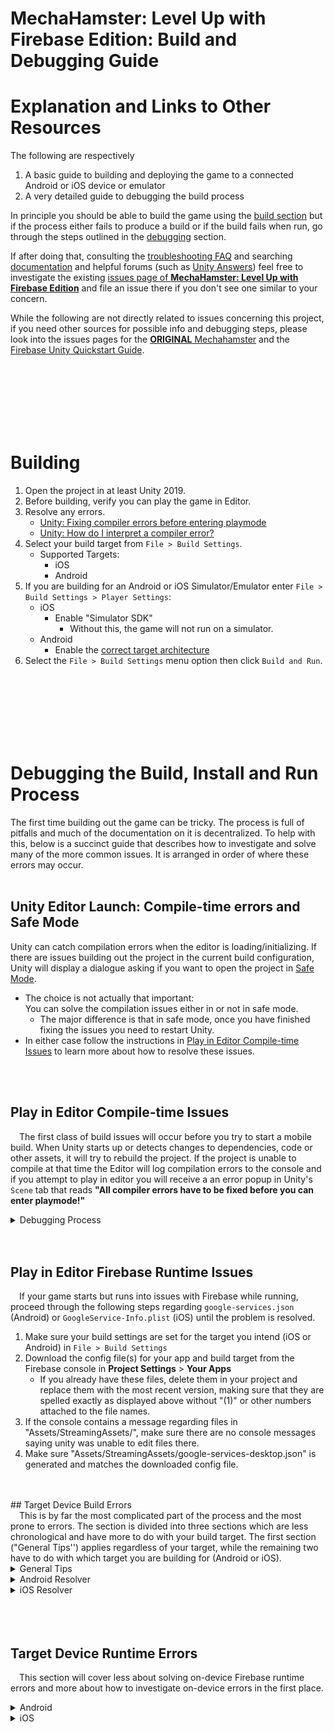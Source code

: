 # **MechaHamster: Level Up with Firebase Edition**: Build and Debugging Guide

# <a name="Intro"></a> Explanation and Links to Other Resources

The following are respectively

1.  A basic guide to building and deploying the game to a connected Android or
    iOS device or emulator
2.  A very detailed guide to debugging the build process

In principle you should be able to build the game using the
[build section](#Building) but if the process either fails to produce a build or
if the build fails when run, go through the steps outlined in the
[debugging](#Debugging) section.

If after doing that, consulting the [troubleshooting FAQ](https://firebase.google.com/docs/unity/troubleshooting-faq) and searching
[documentation](https://firebase.google.com/docs/reference/unity) and helpful
forums (such as [Unity Answers](https://answers.unity.com/index.html)) feel free
to investigate the existing
[issues page of **MechaHamster: Level Up with Firebase Edition**](https://github.com/firebase/quickstart-unity/level-up-with-firebase/issues?q=)
and file an issue there if you don't see one similar to your concern.

While the following are not directly related to issues concerning this project,
if you need other sources for possible info and debugging steps, please look
into the issues pages for the
[**ORIGINAL** Mechahamster](https://github.com/google/mechahamster/issues?q=is%3Aissue+)
and the
[Firebase Unity Quickstart Guide](https://github.com/firebase/quickstart-unity/issues?q=is%3Aissue+).

<br>
<br>
<br>
<br>
<br>
<br>

# <a name="Building"></a> Building

1.  Open the project in at least Unity 2019.
2.  Before building, verify you can play the game in Editor.
3.  Resolve any errors.
    *   [Unity: Fixing compiler errors before entering playmode][]
    *   [Unity: How do I interpret a compiler error?][]
4.  Select your build target from `File > Build Settings`.
    *   Supported Targets:
        *   iOS
        *   Android
5.  If you are building for an Android or iOS Simulator/Emulator enter `File >
    Build Settings > Player Settings`:
    *   iOS
        *   Enable "Simulator SDK"
            *   Without this, the game will not run on a simulator.
    *   Android
        *   Enable the [correct target architecture][]
6.  Select the `File > Build Settings` menu option then click `Build and Run`.

<br>
<br>
<br>
<br>
<br>
<br>

# <a name="Debugging"></a> Debugging the Build, Install and Run Process

The first time building out the game can be tricky. The process is full of
pitfalls and much of the documentation on it is decentralized. To help with
this, below is a succinct guide that describes how to investigate and solve many
of the more common issues. It is arranged in order of where these errors may
occur.
<br>
<br>

##  Unity Editor Launch: Compile-time errors and Safe Mode<br>
Unity can catch compilation errors when the editor is loading/initializing. If there are issues building out the project in the current build configuration, Unity will display a dialogue asking if you want to open the project in [Safe Mode](https://docs.unity3d.com/2020.2/Documentation/Manual/SafeMode.html).

*   The choice is not actually that important: <br> You can solve the compilation issues either in or not in safe mode.
    *   The major difference is that in safe mode, once you have finished
            fixing the issues you need to restart Unity.
*   In either case follow the instructions in
        [Play in Editor Compile-time Issues](#Debugging-Compilation) to learn
        more about how to resolve these issues.
<br>
<br>

##  Play in Editor Compile-time Issues<a name="Debugging-Compilation"></a> <br>
&emsp;The first class of build issues will occur before you try to start a mobile build. When Unity starts up or detects changes to dependencies, code or other assets, it will try to rebuild the project. If the project is unable to compile at that time the Editor will log
        compilation errors to the console and if you attempt to play in
        editor you will receive a an error popup in Unity's `Scene` tab that
        reads **"All compiler errors have to be fixed before you can enter
        playmode!"**
<details>
<summary>Debugging Process</summary>

1.  Look at the compilation errors in the Unity Editor's console tab and
            try to solve them. **If play in editor still fails, proceed to the
            next step.**
    *   See the following articles for more information:
        *   [Unity: Fixing compiler errors before entering playmode][]
        *   [Unity: How do I interpret a compiler error?][]
2.  If you have implemented firebase functionality into the code have
        you imported the appropriate Firebase packages? **If play in editor
        still fails, proceed to the next step.**
    *   Either:
        *   [Add Firebase Unity SDKs](https://firebase.google.com/docs/unity/setup#add-sdks)
        *   Look into and perform one of the alternatives in
                [Additional Unity installation options](https://firebase.google.com/docs/unity/setup-alternative).
3.  If you have imported the packages as `.unitypackage`s, have you made
        sure they are at the appropriate .NET API level?
    *   Detailed
            [here](https://firebase.google.com/docs/unity/setup#add-sdks)
4.  Check that your editor is attempting to rebuild.
    *   By default the Unity editor is set to rebuild whenever asset or
            configuration changes are detected.
    *   It is possible (and sometimes desirable) that this functionality
            has been disabled and that your Unity Editor is set to
            [manual refresh/recompile](https://support.unity.com/hc/en-us/articles/210452343-How-to-stop-automatic-assembly-compilation-from-script#:~:text=You%20can%20change%20this%20behavior,or%20Stop%20Playing%20And%20Recompile).
    *   **To Fix this** either
        *   Invoke manual refresh (Ctrl+R on Windows or ⌘+R on Mac)
        *   Enter **Edit** > **Preferences** > **General** and enable **Auto Refresh** 
</details>
    

<br>
<br>

##  Play in Editor Firebase Runtime Issues<a name="Debugging-PIE-Runtime-Errors"></a> <br>
&emsp;If your game starts but runs into issues with Firebase while running,
        proceed through the following steps regarding `google-services.json`
        (Android) or `GoogleService-Info.plist` (iOS) until the problem is
        resolved.

1.  Make sure your build settings are set for the target you intend (iOS
        or Android) in `File > Build Settings`
2.  Download the config file(s) for your app and build target from the
        Firebase console in **Project Settings** > **Your Apps**
    *   If you already have these files, delete them in your project and
            replace them with the most recent version, making sure that they
            are spelled exactly as displayed above without "(1)" or other
            numbers attached to the file names.
3.  If the console contains a message regarding files in "Assets/StreamingAssets/", make sure there are no console messages saying unity was unable to edit files there.
4.  Make sure "Assets/StreamingAssets/google-services-desktop.json" is generated and matches the downloaded config file.
            <br>
<br>
<br>
##  Target Device Build Errors<br>
&emsp;This is by far the most complicated part of the process and the most prone to errors. The section is divided into three sections which are less chronological and have more to do with your build target. The first section ("General Tips'') applies regardless of your target, while the remaining two have to do with which target you are building for (Android or iOS).
<details><summary>General Tips</summary>

*   If literally nothing in this document gets the game to build and run
        successfully, upgrade your install the newest LTS Unity Editor and
        [update your packages](https://firebase.google.com/docs/unity/troubleshooting-faq#update-sdk-version).
*   If at any point you want or need more information consider enabling
        verbose logging and reading the log after trying to build again
    *   to enable verbose logging do the following on
        *   iOS
            *   Enable "Verbose Logging" in Assets > External Dependency
                    Manager > iOS Resolver > Settings
        *   Android
            *   Enable "Verbose Logging" in Assets > External Dependency
                    Manager > Android Resolver > Settings
</details>
</details>
<details><summary>Android Resolver</summary>
<blockquote>
<details>
<summary>Use Force Resolve if having issues with resolution</summary>

*   When trying to build, if you receive errors, try to resolve android
        dependencies by clicking Assets > External Dependency Manager >
        Android Resolver > Resolve
    *   If this fails, try Assets > External Dependency Manager >
            Android Resolver > **Force** Resolve
        *   While this is slower, it is more dependendable as it clears
                old intermediate data
    *   if the build is still failing proceed

</details>
<details>
<summary>JDK, SDK, NDK, Gradle Issues (including locating)</summary>

*   If you receive error logs about Unity being unable to locate the
        JDK, Android SDK Tools or NDK you may need to toggle some of your
        external tool settings to get Unity to acknowledge them
    *   Enter Unity->Preferences->External Tools
    *   Disable(uncheck) the JDK,Android SDK,Android NDK and Grandle
    *   Restore the settings to their original values
    *   try building again
</details>
<details>
<summary>Enable Maintemplate.gradle if you can</summary>

*   If you do this you MUST enable Maintemplate.gradle (and custom gradle property template if using 2019.3+ )
    *   SYMPTOMS SHOWING YOU SHOULD DO THIS
        *   When using the NONgradle version EDM4U will fail resolution when trying to bump up a package version number by changing it to &lt;num&gt;.0.+<br>Unity will TRY to decide on a version.
</details>
<details>
<summary>Enable Jetifier if you can</summary>

*   Unless you have a solid reason NOT to enable Jetifier, ENABLE IT in EDM4U using Assets > External Dependency Manager > Android Resolver > Settings.
    *   The option name is "Use Jetifier". Run "Resolve" or "Force Resolve" again after the setting is changed.
    *   If you enabled Custom Gradle Properties Template, you can verify if Jetifier is properly enabled by checking "Assets/Plugins/Android/gradleTemplate.properties" and ensure EDM4U injected lines like "android.enableJetifier=true".
    *   If you do this you MUST enable Maintemplate.gradle (and custom gradle property template if using 2019.3+ )
    *   SYMPTOMS SHOWING YOU SHOULD DO THIS
        *   When using the NONgradle version EDM4U will fail resolution when trying to bump up a package version number by changing it to &lt;num&gt;.0.+<br>Unity will TRY to decide on a version.
</details>
<details>
<summary>'Single Dex' Issues and Minification</summary>

*   If you run into an issue with "single dex"
    *   [Look into minification](https://firebase.google.com/docs/unity/troubleshooting-faq#an_issue_with_single_dex_while_building_android_app)
        *   Recommendation: Unless you absolutely must, do not apply different minification rules for
                different build configurations (debug vs release etc) as it can lead to confusion and make debugging more difficult.
</details>
</blockquote>

</details>

<details>
<summary>iOS Resolver</summary>

<blockquote>
<details>
<summary>Prefer opening Xcode Workspace files in Xcode to opening Xcode Projectr Files</summary>

*   Try to
        [build iOS builds from Xcode Workspaces](https://developer.apple.com/library/archive/featuredarticles/XcodeConcepts/Concept-Workspace.html)
        generated by cocoapods rather than Xcode Projects:
    *   Why?
        *   Unity by default only generates Xcode project (.xcodeproject). If EDM4U is in the project, it, by default, uses Cocoapods to generate the Xcode Workspace (.xcworkspace) using the Podfile generated by EDM4U as well.
        *   In this case, it is recommended to open the generated project by double-clicking on ".xcworkspace" instead of ".xcodeproject" since the former contains references to Firebase pods.
    *   if you are building in an environment you cannot open Xcode
            workspaces from (such as unity cloud build) then
            alternatively go into the iOS resolver settings, enter the
            dropdown **Cocoapods Integration** and select "Xcode
            project"
</details>
<details>
<summary>Investigate Cocoapods if iOS resolution fails</summary>

*   First of all make sure its
            [properly installed](https://guides.cocoapods.org/using/getting-started.html)
    *   Verify that
            [`pod install` and `pod update` run without errors](https://guides.cocoapods.org/using/pod-install-vs-update.html) in the folder where the Podfile is (usually the root folder of the Xcode project).
        *   Cocoapods
                [requires your terminal to be using UTF-8](https://firebase.google.com/docs/unity/troubleshooting-faq#issues_when_building_for_ios_with_cocoapods)
            *   Do this if you see the following in the cocoapods log <br>`WARNING: CocoaPods requires your terminal to be using UTF-8 encoding.`
</details>
<details>
<summary>Win32 Errors when building on Mac</summary>

*   If the Unity Editor's console displays build output that
            mentions win32 errors, upgrade to a more recent LTS version
            of Unity after 2020.3.40f1.
    *   [Unity Bug](https://issuetracker.unity3d.com/issues/webgl-builderror-constant-il2cpp-build-error-after-osx-12-dot-3-upgrade)
    *   While this might seem extreme since there are a couple
            workarounds, upgrading is the fastest, most convenient
            and the most dependable method to deal with it.
</details>
</blockquote>

</details>


<br>
<br>
<br>

##  Target Device Runtime Errors<br>
&emsp;This section will cover less about solving on-device Firebase runtime errors and more about how to investigate on-device errors in the first place.
<details><summary>Android</summary>
<blockquote>
<details>
<summary>Inspecting Logs</summary>

*   On Simulator:
    *   Inspect the logs displayed in your Emulator's console or view the [Logcat](https://developer.android.com/studio/debug/logcat) window.
*   On Device
    *   Familiarize yourself with
            [adb](https://developer.android.com/studio/command-line/adb)
            and
            [adb logcat](https://developer.android.com/studio/command-line/logcat#filteringOutput)
            and how to use it.
        *   While you can use your command line environments various
                tools to filter the output, consider alternatively
                looking into logcats
                [options](https://developer.android.com/studio/command-line/logcat#options).
        *   A simple way to start an ADB session with a clean slate and then going about whatever operation you care to do is:<br>
                `adb logcat -c && adb logcat <OPTIONS>`<br>
                where <options> are whatever flags you pass the command line
</details>

<details>
<summary>Installing and Running on Simulator</summary>

*   make sure to specify the CPU architecture of the machine you are
        running the emulator on in in File > Build Settings > Player
        Settings > Player > Android > Other Settings > Configuration >
        Target Architectures
    *   If you do not do this, builds may succeed but be unable to
            install/run on the simulator
</details>
</blockquote>
</details>

<details>
<summary>iOS</summary>
<blockquote>
<details>
<summary>Inspecting Logs</summary>

*   On Simulator
    *   Look at lldb in Xcode
*   On Device
    *   Hook up to a computer and look at lldb in Xcode
</details>

<details>
<summary>Swift Issues</summary>

*   If you run into an issues on trying to run the game with error
        logs that mention swift
    1.  Make sure your project generates
        *   a podfile AND
        *   an xcworkspace file
    2.  Make sure you are opening the xcworkspace file in Xcode
            rather than an Xcode project
    3.  If the build is still not properly running on device, enable
            `Enable Swift Framework Support Workaround` in Assets >
            External Dependency Manager > iOS Resolver > Settings. Take a look at the description in the settings menu. Make sure those changes are made to the generated Xcode project.
</details>

<details>
<summary>Installing and Running on Simulator</summary>

*   make sure to specify the Simulator SDK in File > Build
        Settings > Player Settings > Player > iOS > Other Settings >
        Configuration > Target SDK
    *   If you do not do this, builds may succeed but be unable to
            install/run on the simulator
</details>

</blockquote>
</details>

<br>
<br>
<br>

[Unity: Fixing compiler errors before entering playmode]: https://support.unity.com/hc/en-us/articles/205637689-Why-do-I-get-a-All-compiler-errors-have-to-be-fixed-before-you-can-enter-playmode-error-
[Unity: How do I interpret a compiler error?]: https://support.unity.com/hc/en-us/articles/205930539-How-do-I-interpret-a-compiler-error-
[correct target architecture]: https://docs.unity3d.com/2021.2/Documentation/Manual/android-BuildProcess.html#:~:text=Splitting%20APKs%20by-,target%20architecture,-If%20your%20output
[Original MechaHamster Documentation]: https://google.github.io/mechahamster/
